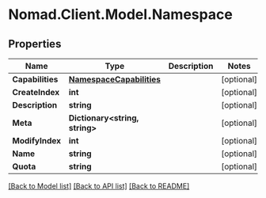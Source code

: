 # Nomad.Client.Model.Namespace

## Properties

Name | Type | Description | Notes
------------ | ------------- | ------------- | -------------
**Capabilities** | [**NamespaceCapabilities**](NamespaceCapabilities.md) |  | [optional] 
**CreateIndex** | **int** |  | [optional] 
**Description** | **string** |  | [optional] 
**Meta** | **Dictionary&lt;string, string&gt;** |  | [optional] 
**ModifyIndex** | **int** |  | [optional] 
**Name** | **string** |  | [optional] 
**Quota** | **string** |  | [optional] 

[[Back to Model list]](../README.md#documentation-for-models) [[Back to API list]](../README.md#documentation-for-api-endpoints) [[Back to README]](../README.md)

